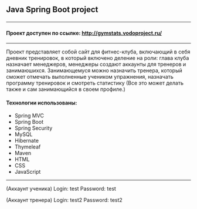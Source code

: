 ## Java Spring Boot project <hr>
#### Проект доступен по ссылке: http://gymstats.vodoproject.ru/
<hr>

Проект представляет собой сайт для фитнес-клуба, включающий в себя дневник тренировок,
в который включено деление на роли: глава клуба назначает менеджеров, менеджеры создают
аккаунты для тренеров и занимаюшихся. Занимающемуся можно назначить тренера, который
сможет отмечать выполненные учеником упражнения, назначать программу тренировок и смотреть
статистику (Все это может делать также и сам занимающийся в своем профиле.)


#### Технологии использованы:

- Spring MVC
- Spring Boot
- Spring Security
- MySQL
- Hibernate
- Thymeleaf
- Maven
- HTML
- CSS
- JavaScript
<hr>


(Аккаунт ученика)
Login: test
Password: test

(Аккаунт тренера)
Login: test2
Password: test2
